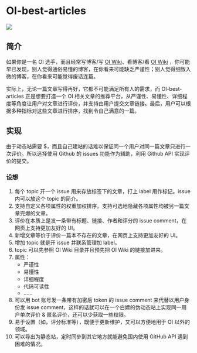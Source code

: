 # OI-best-articles

![](https://img.shields.io/badge/status-%F0%9F%95%8A-orange)

## 简介

如果你是一名 OI 选手，而且经常写博客/写 [OI Wiki](https://github.com/OI-Wiki/OI-Wiki)、看博客/看 [OI Wiki](https://oi-wiki.org) ，你可能早已发现，别人觉得通俗易懂的博客，在你看来可能缺乏严谨性；别人觉得细致入微的博客，在你看来可能觉得废话连篇。

实际上，无论一篇文章写得再好，它都不可能满足所有人的需求，而 OI-best-articles 正是想要打造一个 OI 相关文章的推荐平台，从严谨性、易懂性、详细程度等角度让用户对文章进行评价，并支持由用户提交文章链接。最后，用户可以根据多种指标对这些文章进行排序，找到令自己满意的一篇。

## 实现

由于动态站需要 $，而且自己建站的话难以保证同一个用户对同一篇文章只进行一次评价。所以选择使用 Github 的 issues 功能作为辅助，利用 Github API 实现评价的提交。

### 设想

1. 每个 topic 开一个 issue 用来存放标签下的文章，打上 label 用作标记。issue 内可以放这个 topic 的简介。
2. 支持自定义各项属性的权重加权排序。支持可选地隐藏各项属性均被另一篇文章完爆的文章。
3. 评价在本质上是发一条带有标题、链接、作者和评分的 issue comment，在网页上支持更加友好的 UI。
4. 新增文章等价于评价一篇本不存在的文章，在网页上支持更加友好的 UI。
5. 增加 topic 就是开 issue 并联系管理加 label。
6. topic 可以先参照 OI Wiki 目录并且预先把 OI Wiki 的链接加进来。
7. 属性：
   - 严谨性
   - 易懂性
   - 详细程度
   - 代码可读性
   - ……
8. 可以用 bot 账号发一条带有加密后 token 的 issue comment 来代替以用户身份发 issue comment，这样的话就可以在一个白嫖的伪动态站上实现同一用户单次评价 & 匿名评价，还可以少获取一些权限。
9. 易于设置（如，评分标准等），既便于更新维护，又可以方便地用于 OI 以外的领域。
10. 可以导出为静态站，定时同步到其它地方就能避免国内使用 GitHub API 遇到困难的情况。
